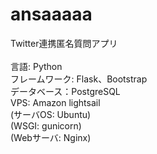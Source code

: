 # ansaaaaa
Twitter連携匿名質問アプリ
<br><br>
言語: Python<br>
フレームワーク: Flask、Bootstrap<br>
データベース：PostgreSQL<br>
VPS: Amazon lightsail<br>
(サーバOS: Ubuntu)<br>
(WSGI: gunicorn)<br>
(Webサーバ: Nginx)<br>

